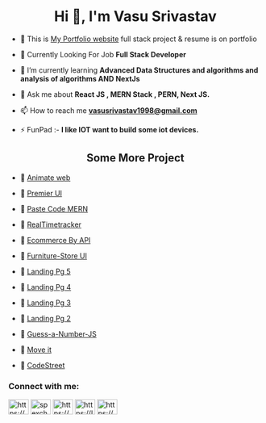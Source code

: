 <h1 align="center">Hi 👋, I'm Vasu Srivastav</h1>

- 🔭 This is [My Portfolio website](https://portfolio-test-hazel-ten.vercel.app/)
  full stack project & resume is on portfolio

- 💬 Currently Looking For Job **Full Stack Developer**

- 🌱 I’m currently learning **Advanced Data Structures and algorithms and analysis of algorithms AND NextJs**

- 💬 Ask me about **React JS , MERN Stack , PERN, Next JS.**

- 📫 How to reach me **vasusrivastav1998@gmail.com**

- ⚡ FunPad :- **I like IOT want to build some iot devices.**

<h2 align="center"> Some More Project</h2>

- 🔭 [Animate web]()

- 🔭 [Premier UI](https://vasusrivastav.github.io/Premier-UI/)

- 🔭 [Paste Code MERN](https://pastecode-mu.vercel.app/)

- 🔭 [RealTimetracker](https://realtimetracker-42iy.onrender.com/)

- 🔭 [Ecommerce By API](https://e-commerce-api-flame.vercel.app/)

- 🔭 [Furniture-Store UI](https://vasusrivastav.github.io/Furniture-Store/)
- 🔭 [Landing Pg 5](https://vasusrivastav.github.io/Landing-Page-05/)
- 🔭 [Landing Pg 4](https://vasusrivastav.github.io/Landing-Page-04/)
- 🔭 [Landing Pg 3](https://vasusrivastav.github.io/Landing-Page-03/)
- 🔭 [Landing Pg 2](https://vasusrivastav.github.io/Landing-Page-02/)
<!-- - 🔭 [Landing Pg 1](https://vasusrivastav.github.io/Landing-Page-01/) -->
- 🔭 [Guess-a-Number-JS](https://vasusrivastav.github.io/Guess-a-Number-JS/)
- 🔭 [Move it](https://vasusrivastav.github.io/Move-it-Project/)

- 🔭 [CodeStreet](https://vasusrivastav.github.io/CodeStreet/)

<h3 align="left">Connect with me:</h3>
<p align="left">
<!-- <a href="https://x.com" target="blank"><img align="center" src="https://raw.githubusercontent.com/rahuldkjain/github-profile-readme-generator/master/src/images/icons/Social/twitter.svg" alt="" height="30" width="40" /></a> -->
<a href="https://www.linkedin.com/in/vasusrivastav/" target="blank"><img align="center" src="https://raw.githubusercontent.com/rahuldkjain/github-profile-readme-generator/master/src/images/icons/Social/linked-in-alt.svg" alt="https://www.linkedin.com/in/vasusrivastav/" height="30" width="40" /></a>
<!-- <a href="https://fb.com" target="blank"><img align="center" src="https://raw.githubusercontent.com/rahuldkjain/github-profile-readme-generator/master/src/images/icons/Social/facebook.svg" alt="" height="30" width="40" /></a> -->
<a href="https://instagram.com/spexcher" target="blank"><img align="center" src="https://raw.githubusercontent.com/rahuldkjain/github-profile-readme-generator/master/src/images/icons/Social/instagram.svg" alt="spexcher" height="30" width="40" /></a>
<a href="https://www.codechef.com/users/pinox" target="blank"><img align="center" src="https://cdn.jsdelivr.net/npm/simple-icons@3.1.0/icons/codechef.svg" alt="https://www.codechef.com/users/pinox" height="30" width="40" /></a>
<!-- <a href="https://codeforces.com/profile/pinox" target="blank"><img align="center" src="https://raw.githubusercontent.com/rahuldkjain/github-profile-readme-generator/master/src/images/icons/Social/codeforces.svg" alt="" height="30" width="40" /></a> -->
<a href="https://leetcode.com/u/pinox/" target="blank"><img align="center" src="https://raw.githubusercontent.com/rahuldkjain/github-profile-readme-generator/master/src/images/icons/Social/leet-code.svg" alt="https://leetcode.com/u/pinox/" height="30" width="40" /></a>
<a href="https://www.geeksforgeeks.org/user/vasusri/" target="blank"><img align="center" src="https://raw.githubusercontent.com/rahuldkjain/github-profile-readme-generator/master/src/images/icons/Social/geeks-for-geeks.svg" alt="https://www.geeksforgeeks.org/user/vasusri/" height="30" width="40" /></a>
</p>

<!-- <h3 align="left">Languages and Tools:</h3>
<p align="left"> <a href="https://developer.android.com" target="_blank" rel="noreferrer"> <img src="https://raw.githubusercontent.com/devicons/devicon/master/icons/android/android-original-wordmark.svg" alt="android" width="40" height="40"/> </a> <a href="https://www.djangoproject.com/" target="_blank" rel="noreferrer"> <img src="https://cdn.worldvectorlogo.com/logos/django.svg" alt="django" width="40" height="40"/> </a> <a href="https://nodejs.org" target="_blank" rel="noreferrer"> <img src="https://raw.githubusercontent.com/devicons/devicon/master/icons/nodejs/nodejs-original-wordmark.svg" alt="nodejs" width="40" height="40"/> </a> <a href="https://reactjs.org/" target="_blank" rel="noreferrer"> <img src="https://raw.githubusercontent.com/devicons/devicon/master/icons/react/react-original-wordmark.svg" alt="react" width="40" height="40"/> </a> </p> -->

<!-- <p><img align="left" src="https://github-readme-stats.vercel.app/api/top-langs?username=spexcher&show_icons=true&theme=dark&text_color=ffffff&bg_color=000000&hide_border=true&locale=en&layout=compact" alt="" /></p> -->

<!-- <p>&nbsp;<img align="center" src="https://github-readme-stats.vercel.app/api?username=spexcher&show_icons=true&theme=dark&locale=en" alt="spexcher" /></p> -->

<!-- <p><img align="center" src="https://github-readme-streak-stats.herokuapp.com/?user=spexcher&theme=dark" alt="spexcher" /></p> -->
